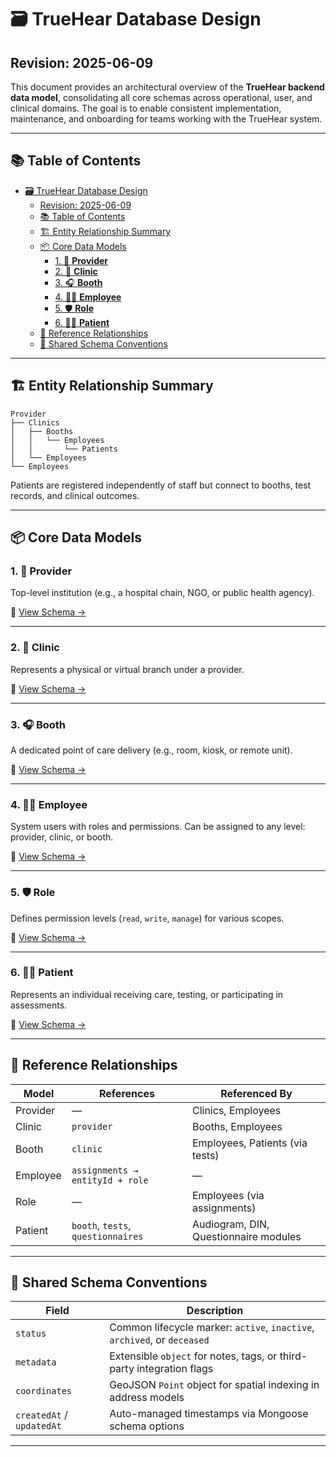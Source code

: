 # 🗃️ TrueHear Database Design

## Revision: 2025-06-09

This document provides an architectural overview of the **TrueHear backend data model**, consolidating all core schemas across operational, user, and clinical domains. The goal is to enable consistent implementation, maintenance, and onboarding for teams working with the TrueHear system.

---

## 📚 Table of Contents

- [🗃️ TrueHear Database Design](#️-truehear-database-design)
  - [Revision: 2025-06-09](#revision-2025-06-09)
  - [📚 Table of Contents](#-table-of-contents)
  - [🏗️ Entity Relationship Summary](#️-entity-relationship-summary)
  - [📦 Core Data Models](#-core-data-models)
    - [1. 🧠 **Provider**](#1--provider)
    - [2. 🏥 **Clinic**](#2--clinic)
    - [3. 🎧 **Booth**](#3--booth)
    - [4. 👨‍⚕️ **Employee**](#4-️-employee)
    - [5. 🛡️ **Role**](#5-️-role)
    - [6. 🧍‍♂️ **Patient**](#6-️-patient)
  - [🔗 Reference Relationships](#-reference-relationships)
  - [📖 Shared Schema Conventions](#-shared-schema-conventions)

---

## 🏗️ Entity Relationship Summary

```plaintext
Provider
├── Clinics
│   ├── Booths
│   │   └── Employees
│   │       └── Patients
│   └── Employees
└── Employees
```

Patients are registered independently of staff but connect to booths, test records, and clinical outcomes.

---

## 📦 Core Data Models

### 1. 🧠 **Provider**

Top-level institution (e.g., a hospital chain, NGO, or public health agency).

🔗 [View Schema →](./provider.md)

---

### 2. 🏥 **Clinic**

Represents a physical or virtual branch under a provider.

🔗 [View Schema →](./clinic.md)

---

### 3. 🎧 **Booth**

A dedicated point of care delivery (e.g., room, kiosk, or remote unit).

🔗 [View Schema →](./Booth.md)

---

### 4. 👨‍⚕️ **Employee**

System users with roles and permissions. Can be assigned to any level: provider, clinic, or booth.

🔗 [View Schema →](./Employee.md)

---

### 5. 🛡️ **Role**

Defines permission levels (`read`, `write`, `manage`) for various scopes.

🔗 [View Schema →](./Role.md)

---

### 6. 🧍‍♂️ **Patient**

Represents an individual receiving care, testing, or participating in assessments.

🔗 [View Schema →](./Patient.md)

---

## 🔗 Reference Relationships

| Model    | References                         | Referenced By                         |
| -------- | ---------------------------------- | ------------------------------------- |
| Provider | —                                  | Clinics, Employees                    |
| Clinic   | `provider`                         | Booths, Employees                     |
| Booth    | `clinic`                           | Employees, Patients (via tests)       |
| Employee | `assignments → entityId + role`    | —                                     |
| Role     | —                                  | Employees (via assignments)           |
| Patient  | `booth`, `tests`, `questionnaires` | Audiogram, DIN, Questionnaire modules |

---

## 📖 Shared Schema Conventions

| Field                     | Description                                                              |
| ------------------------- | ------------------------------------------------------------------------ |
| `status`                  | Common lifecycle marker: `active`, `inactive`, `archived`, or `deceased` |
| `metadata`                | Extensible `object` for notes, tags, or third-party integration flags    |
| `coordinates`             | GeoJSON `Point` object for spatial indexing in address models            |
| `createdAt` / `updatedAt` | Auto-managed timestamps via Mongoose schema options                      |

---
